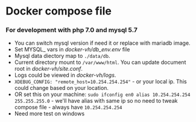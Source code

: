 # Docker compose file

### For development with php 7.0 and mysql 5.7

* You can switch mysql version if need it or replace with mariadb image. 
* Set MYSQL_ vars in _docker-vh/db_env.env_ file
* Mysql data diectory map to ```./data/db```.
* Current directory mount to ```/var/www/html```. You can update document root in _docker-vh/site.conf_.
* Logs could be viewed in _docker-vh/logs_.
* ```XDEBUG_CONFIG: "remote_host=10.254.254.254"``` - or your local ip. This could change based on your location.
* OR set this on your machine: ```sudo ifconfig en0 alias 10.254.254.254 255.255.255.0``` - we'll have alias with same ip so no need to tweak compose file - always have ```10.254.254.254```
* Need more test on windows